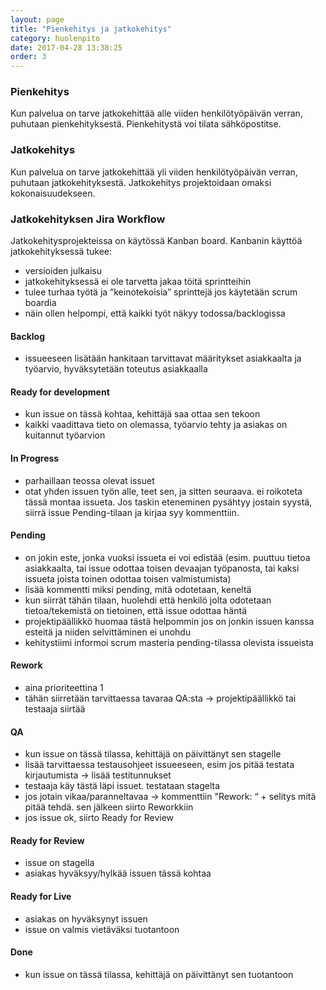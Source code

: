 ```yaml
---
layout: page
title: "Pienkehitys ja jatkokehitys"
category: huolenpito
date: 2017-04-28 13:38:25
order: 3
---
```


### Pienkehitys

Kun palvelua on tarve jatkokehittää alle viiden henkilötyöpäivän verran, puhutaan pienkehityksestä. Pienkehitystä voi tilata sähköpostitse.


### Jatkokehitys

Kun palvelua on tarve jatkokehittää yli viiden henkilötyöpäivän verran, puhutaan jatkokehityksestä. Jatkokehitys projektoidaan omaksi kokonaisuudekseen.


### Jatkokehityksen Jira Workflow

Jatkokehitysprojekteissa on käytössä Kanban board. Kanbanin käyttöä jatkokehityksessä tukee:

- versioiden julkaisu
- jatkokehityksessä ei ole tarvetta jakaa töitä sprintteihin
- tulee turhaa työtä ja “keinotekoisia” sprinttejä jos käytetään scrum boardia
- näin ollen helpompi, että kaikki työt näkyy todossa/backlogissa

#### Backlog

- issueeseen lisätään hankitaan tarvittavat määritykset asiakkaalta ja työarvio, hyväksytetään toteutus asiakkaalla

#### Ready for development

- kun issue on tässä kohtaa, kehittäjä saa ottaa sen tekoon
- kaikki vaadittava tieto on olemassa, työarvio tehty ja asiakas on kuitannut työarvion

#### In Progress

- parhaillaan teossa olevat issuet
- otat yhden issuen työn alle, teet sen, ja sitten seuraava. ei roikoteta tässä montaa issueta. Jos taskin eteneminen pysähtyy jostain syystä, siirrä issue Pending-tilaan ja kirjaa syy kommenttiin.

#### Pending

- on jokin este, jonka vuoksi issueta ei voi edistää (esim. puuttuu tietoa asiakkaalta, tai issue odottaa toisen devaajan työpanosta, tai kaksi issueta joista toinen odottaa toisen valmistumista)
- lisää kommentti miksi pending, mitä odotetaan, keneltä
- kun siirrät tähän tilaan, huolehdi että henkilö jolta odotetaan tietoa/tekemistä on tietoinen, että issue odottaa häntä
- projektipäällikkö huomaa tästä helpommin jos on jonkin issuen kanssa esteitä ja niiden selvittäminen ei unohdu
- kehitystiimi informoi scrum masteria pending-tilassa olevista issueista

#### Rework

- aina prioriteettina 1
- tähän siirretään tarvittaessa tavaraa QA:sta -> projektipäällikkö tai testaaja siirtää

#### QA

- kun issue on tässä tilassa, kehittäjä on päivittänyt sen stagelle
- lisää tarvittaessa testausohjeet issueeseen, esim jos pitää testata kirjautumista -> lisää testitunnukset
- testaaja käy tästä läpi issuet. testataan stagelta
- jos jotain vikaa/paranneltavaa -> kommenttiin "Rework: “ + selitys mitä pitää tehdä. sen jälkeen siirto Reworkkiin
- jos issue ok, siirto Ready for Review

#### Ready for Review

- issue on stagella
- asiakas hyväksyy/hylkää issuen tässä kohtaa

#### Ready for Live

- asiakas on hyväksynyt issuen
- issue on valmis vietäväksi tuotantoon

#### Done

- kun issue on tässä tilassa, kehittäjä on päivittänyt sen tuotantoon
